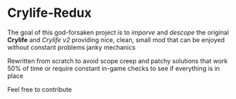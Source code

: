 # Crylife-Redux
The goal of this god-forsaken project is to _imporve_ and _descope_ the original **Crylife** and *Crylife v2*
providing nice, clean, small mod that can be enjoyed without constant problems janky mechanics

Rewritten from scratch to avoid scope creep and patchy solutions that work 50% of time or require constant in-game checks to see if everything is in place


Feel free to contribute
